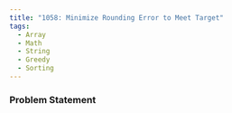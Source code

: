 ```yaml
---
title: "1058: Minimize Rounding Error to Meet Target"
tags:
  - Array
  - Math
  - String
  - Greedy
  - Sorting
---
```

### Problem Statement

